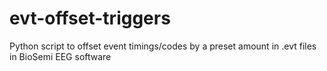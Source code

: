 # evt-offset-triggers
Python script to offset event timings/codes by a preset amount in .evt files in BioSemi EEG software
